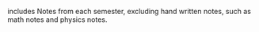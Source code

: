 includes Notes from each semester, excluding hand written notes, such as math notes and physics notes. 
